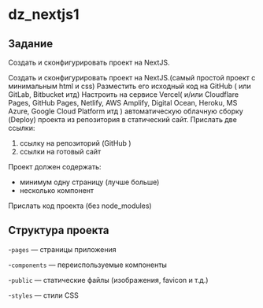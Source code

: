 # dz_nextjs1

## Задание

Создать и сконфигурировать проект на NextJS.

Создать и сконфигурировать проект на NextJS.(самый простой проект с минимальным html и css)
Разместить его исходный код на GitHub ( или GitLab, Bitbucket итд)
Настроить на сервисе Vercel( и/или Cloudflare Pages, GitHub Pages, Netlify, AWS Amplify, Digital Ocean, Heroku, MS Azure, Google Cloud Platform итд )
автоматическую облачную сборку (Deploy) проекта из репозитория в статический сайт.
Прислать две ссылки:

1) ссылку на репозиторий (GitHub )
2) ссылки на готовый сайт

Проект должен содержать:

- минимум одну страницу (лучше больше)
- несколько компонент

Прислать код проекта (без node_modules)

## Структура проекта

-`pages` — страницы приложения

-`components` — переиспользуемые компоненты

-`public` — статические файлы (изображения, favicon и т.д.)

-`styles` — стили CSS
